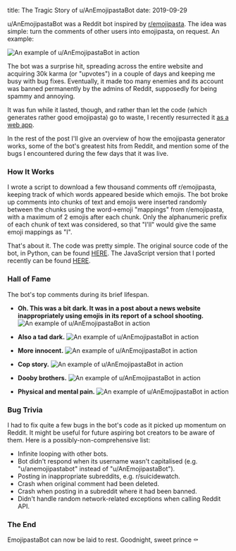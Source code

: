 title: The Tragic Story of u/AnEmojipastaBot
date: 2019-09-29

u/AnEmojipastaBot was a Reddit bot inspired by <a href="https://www.reddit.com/r/emojipasta">r/emojipasta</a>. The idea was simple: turn the comments of other users into emojipasta, on request. An example:

<img src="{{ url_for('static', filename='img/emojipasta/firstexample.png') }}"
     alt="An example of u/AnEmojipastaBot in action"
     class="centered">

The bot was a surprise hit, spreading across the entire website and acquiring 30k karma (or "upvotes") in a couple of days and keeping me busy with bug fixes. Eventually, it made too many enemies and its account was banned permanently by the admins of Reddit, supposedly for being spammy and annoying.

It was fun while it lasted, though, and rather than let the code (which generates rather good emojipasta) go to waste, I recently resurrected it <a href="{{ url_for('specific_app', name='emojipasta') }}">as a web app</a>.

In the rest of the post I'll give an overview of how the emojipasta generator works, some of the bot's greatest hits from Reddit, and mention some of the bugs I encountered during the few days that it was live.

### How It Works
I wrote a script to download a few thousand comments off r/emojipasta, keeping track of which words appeared beside which emojis. The bot broke up comments into chunks of text and emojis were inserted randomly between the chunks using the word-\>emoji "mappings" from r/emojipasta, with a maximum of 2 emojis after each chunk. Only the alphanumeric prefix of each chunk of text was considered, so that "I'll" would give the same emoji mappings as "I".

That's about it. The code was pretty simple. The original source code of the bot, in Python, can be found <a href="https://github.com/Kevinpgalligan/EmojipastaBot">HERE</a>. The JavaScript version that I ported recently can be found <a href="https://github.com/Kevinpgalligan/KevingalWebsite/blob/master/static/js/apps/emojipasta/emojipasta.js">HERE</a>.

### Hall of Fame
The bot's top comments during its brief lifespan.

* **Oh. This was a bit dark. It was in a post about a news website inappropriately using emojis in its report of a school shooting.**
<img src="{{ url_for('static', filename='img/emojipasta/secondexample.png') }}"
     alt="An example of u/AnEmojipastaBot in action"
     class="centered">

* **Also a tad dark.**
<img src="{{ url_for('static', filename='img/emojipasta/thirdexample.png') }}"
     alt="An example of u/AnEmojipastaBot in action"
     class="centered">

* **More innocent.**
<img src="{{ url_for('static', filename='img/emojipasta/fourthexample.png') }}"
     alt="An example of u/AnEmojipastaBot in action"
     class="centered">

* **Cop story.**
<img src="{{ url_for('static', filename='img/emojipasta/fifthexample.png') }}"
     alt="An example of u/AnEmojipastaBot in action"
     class="centered">

* **Dooby brothers.**
<img src="{{ url_for('static', filename='img/emojipasta/sixthexample.png') }}"
     alt="An example of u/AnEmojipastaBot in action"
     class="centered">

* **Physical and mental pain.**
<img src="{{ url_for('static', filename='img/emojipasta/seventhexample.png') }}"
     alt="An example of u/AnEmojipastaBot in action"
     class="centered">

### Bug Trivia
I had to fix quite a few bugs in the bot's code as it picked up momentum on Reddit. It might be useful for future aspiring bot creators to be aware of them. Here is a possibly-non-comprehensive list:

* Infinite looping with other bots.
* Bot didn't respond when its username wasn't capitalised (e.g. "u/anemojipastabot" instead of "u/AnEmojipastaBot").
* Posting in inappropriate subreddits, e.g. r/suicidewatch.
* Crash when original comment had been deleted.
* Crash when posting in a subreddit where it had been banned.
* Didn't handle random network-related exceptions when calling Reddit API.

### The End
EmojipastaBot can now be laid to rest. Goodnight, sweet prince ⚰️

